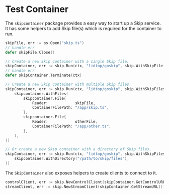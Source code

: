 # Test Container

The `skipcontainer` package provides a easy way to start up a Skip service. It has some helpers to add Skip file(s) which is required for the container to run.

```go
skipFile, err := os.Open("skip.ts")
// handle err
defer skipFile.Close()

// Create a new Skip container with a single Skip file.
skipContainer, err := skip.Run(ctx, "lidtop/goskip", skip.WithSkipFile(skipFile))
// handle err
defer skipContainer.Terminate(ctx)

// Create a new Skip container with multiple Skip files.
skipContainer, err := skip.Run(ctx, "lidtop/goskip", skip.WithSkipFiles(
    skipcontainer.WithFiles(
        skipcontainer.File{
            Reader:            skipFile,
            ContainerFilePath: "/app/skip.ts",
        },
        skipcontainer.File{
            Reader:            otherFile,
            ContainerFilePath: "/app/other.ts",
        },
    ),
))

// Or create a new Skip container with a directory of Skip files.
skipContainer, err := skip.Run(ctx, "lidtop/goskip", skip.WithSkipFiles(
    skipcontainer.WithDirectory("/path/to/skip/files"),
))
```

The `SkipContainer` also exposes helpers to create clients to connect to it.

```go
controlClient, err := skip.NewControlClient(skipContainer.GetControlURL())
streamClient, err := skip.NewStreamClient(skipContainer.GetStreamURL())
```
